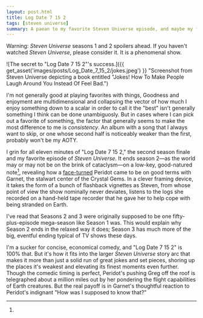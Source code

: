 ```yaml
---
layout: post.html
title: Log Date 7 15 2
tags: [steven universe]
summary: A paean to my favorite Steven Universe episode, and maybe my favorite eleven minutes of any television, period.
---
```


Warning: _Steven Universe_ seasons 1 and 2 spoilers ahead.
If you haven't watched _Steven Universe_, please consider it.
It is a phenomenal show.

![The secret to "Log Date 7 15 2"'s success.]({{ get_asset('images/posts/Log_Date_7_15_2/jokes.jpeg') }} "Screenshot from Steven Universe depicting a book entitled "Jokes! How To Make People Laugh Around You Instead Of Feel Bad.")

I'm not generally good at playing favorites with things,
Goodness and enjoyment are multidimensional
and collapsing the vector of how much I enjoy something
down to a scalar in order to call it the "best"
isn't generally something I think can be done unambiguosly.
But in cases where I can pick out a favorite of something,
the factor that generally seems to make the most difference to me is _consistency_.
An album with a song that I always want to skip,
or one whose second half is noticeably weaker than the first,
probably won't be my AOTY.

I grin for all eleven minutes of "Log Date 7 15 2,"
the second season finale and my favorite episode of _Steven Universe_.
It ends season 2—as the world may or may not be on the brink of cataclysm—on a low-key, good-natured note[^finale],
revealing how a [face-turned](http://tvtropes.org/pmwiki/pmwiki.php/Main/HeelFaceTurn)
Peridot came to be on good terms with Garnet,
the stalwart center of the Crystal Gems.
In a clever framing device,
it takes the form of a bunch of flashback vignettes
as Steven, from whose point of view the show nominally never deviates,
listens to the logs she recorded on a hand-held tape recorder
that he gave her to help cope with being stranded on Earth.

[^finale]:
  I've read that Seasons 2 and 3
  were originally supposed to be one fifty-plus-episode mega-season like Season 1 was.
  This would explain why Season 2 ends in the relaxed way it does;
  Season 3 has much more of the big, eventful ending
  typical of TV shows these days.

I'm a sucker for concise, economical comedy,
and "Log Date 7 15 2" is 100% that.
But it's how it fits into the larger _Steven Universe_ story arc
that makes it more than just a solid run of great jokes and set pieces,
shoring up the places it's weakest
and elevating its finest moments even further.
Though the comedic timing is perfect,
Peridot's pushing Greg off the roof is telegraphed about a million miles out
by her pondering the flight capabilities of Earth creatures.
But the real payoff is in Garnet's thoughtful reaction
to Peridot's indignant "How was I supposed to know that?"

